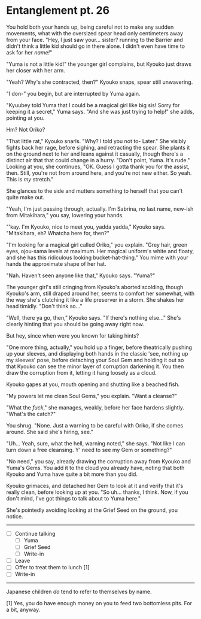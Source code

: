 # Entanglement pt. 26

You hold both your hands up, being careful not to make any sudden movements, what with the oversized spear head only centimeters away from your face. "Hey, I just saw your... sister? running to the Barrier and didn't think a little kid should go in there alone. I didn't even have time to ask for her *name!*"

"Yuma is not a little kid!" the younger girl complains, but Kyouko just draws her closer with her arm.

"Yeah? Why's she contracted, then?" Kyouko snaps, spear still unwavering.

"I don-" you begin, but are interrupted by Yuma again.

"Kyuubey told Yuma that I could be a magical girl like big sis! Sorry for keeping it a secret," Yuma says. "And she was just trying to help!" she adds, pointing at you.

Hm? Not Oriko?

"That little rat," Kyouko snarls. "Why? I told you not to- Later." She visibly fights back her rage, before sighing, and retracting the spear. She plants it on the ground next to her and leans against it casually, though there's a distinct air that that could change in a hurry. "Don't point, Yuma. It's rude." Looking at you, she continues, "OK. Guess I gotta thank you for the assist, then. Still, you're not from around here, and you're not new either. So yeah. This is *my* stretch."

She glances to the side and mutters something to herself that you can't quite make out.

"Yeah, I'm just passing through, actually. I'm Sabrina, no last name, new-ish from Mitakihara," you say, lowering your hands.

"'kay. I'm Kyouko, nice to meet you, yadda yadda," Kyouko says. "Mitakihara, eh? Whatcha here for, then?"

"I'm looking for a magical girl called Oriko," you explain. "Grey hair, green eyes, ojou-sama levels at maximum. Her magical uniform's white and floaty, and she has this ridiculous looking bucket-hat-thing." You mime with your hands the approximate shape of her hat.

"Nah. Haven't seen anyone like that," Kyouko says. "Yuma?"

The younger girl's still cringing from Kyouko's aborted scolding, though Kyouko's arm, still draped around her, seems to comfort her somewhat, with the way she's clutching it like a life preserver in a storm. She shakes her head timidly. "Don't think so..."

"Well, there ya go, then," Kyouko says. "If there's nothing else..." She's clearly hinting that you should be going away right now.

But hey, since when were you known for taking hints?

"One more thing, actually," you hold up a finger, before theatrically pushing up your sleeves, and displaying both hands in the classic 'see, nothing up my sleeves' pose, before detaching your Soul Gem and holding it out so that Kyouko can see the minor layer of corruption darkening it. You then draw the corruption from it, letting it hang loosely as a cloud.

Kyouko gapes at you, mouth opening and shutting like a beached fish.

"My powers let me clean Soul Gems," you explain. "Want a cleanse?"

"What the *fuck*," she manages, weakly, before her face hardens slightly. "What's the catch?"

You shrug. "None. Just a warning to be careful with Oriko, if she comes around. She said she's hiring, see."

"Uh... Yeah, sure, what the hell, warning noted," she says. "Not like I can turn down a free cleansing. Y' need to see my Gem or something?"

"No need," you say, already drawing the corruption away from Kyouko and Yuma's Gems. You add it to the cloud you already have, noting that both Kyouko and Yuma have quite a bit more than you did.

Kyouko grimaces, and detached her Gem to look at it and verify that it's really clean, before looking up at you. "So uh... thanks, I think. Now, if you don't mind, I've got things to talk about to Yuma here."

She's pointedly avoiding looking at the Grief Seed on the ground, you notice.

---

- [ ] Continue talking
  - [ ] Yuma
  - [ ] Grief Seed
  - [ ] Write-in
- [ ] Leave
- [ ] Offer to treat them to lunch \[1]​
- [ ] Write-in

---

Japanese children *do* tend to refer to themselves by name.

\[1]​ Yes, you do have enough money on you to feed two bottomless pits. For a bit, anyway.
